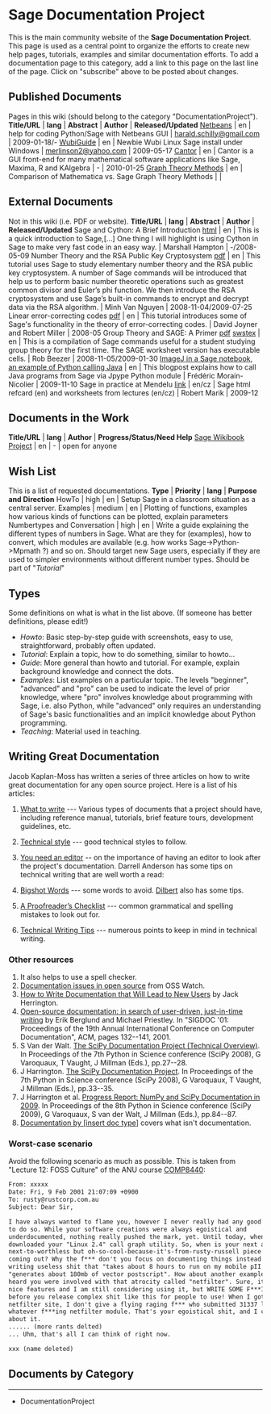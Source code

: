 

# Sage Documentation Project

This is the main community website of the **Sage Documentation Project**. This page is used as a central point to organize the efforts to create new help pages, tutorials, examples and similar documentation efforts. To add a documentation page to this category, add a link to this page on the last line of the page. Click on "subscribe" above to be posted about changes. 


## Published Documents

Pages in this wiki (should belong to the category "DocumentationProject"). 
 **Title/URL**  |  **lang**  |  **Abstract**  |  **Author**  |  **Released/Updated** 
 <a href="/Netbeans">Netbeans</a>  |  en  |  help for coding Python/Sage with Netbeans GUI  |  <a href="mailto:harald.schilly@gmail.com">harald.schilly@gmail.com</a>  |  2009-01-18/- 
 <a href="/WubiGuide">WubiGuide</a>  |  en  |  Newbie Wubi Linux Sage install under Windows  |  <a href="mailto:merlinson2@yahoo.com">merlinson2@yahoo.com</a>  |  2009-05-17 
 <a href="/cantor">Cantor</a>  |  en  |  Cantor is a GUI front-end for many mathematical software applications like Sage, Maxima, R and KAlgebra  |  -  |  2010-01-25 
 <a class="http" href="http://trac.sagemath.org/sage_trac/wiki/GraphTheoryRoadmap">Graph Theory Methods</a>  |  en  |  Comparison of Mathematica vs. Sage Graph Theory Methods  |   |  


## External Documents

Not in this wiki (i.e. PDF or website). 
 **Title/URL**  |  **lang**  |  **Abstract**  |  **Author**  |  **Released/Updated** 
 Sage and Cython: A Brief Introduction <a class="http" href="http://openwetware.org/wiki/Open_writing_projects/Sage_and_cython_a_brief_introduction">html</a>  |  en  |  This is a quick introduction to Sage,[...] One thing I will highlight is using Cython in Sage to make very fast code in an easy way.  |  Marshall Hampton  |  -/2008-05-09 
 Number Theory and the RSA Public Key Cryptosystem <a class="http" href="http://nguyenminh2.googlepages.com/sage_numtheory-rsa.pdf">pdf</a>  |  en  |  This tutorial uses Sage to study elementary number theory and the RSA public key cryptosystem. A number of Sage commands will be introduced that help us to perform basic number theoretic operations such as greatest common divisor and Euler’s phi function. We then introduce the RSA cryptosystem and use Sage’s built-in commands to encrypt and decrypt data via the RSA algorithm.  |  Minh Van Nguyen  |  2008-11-04/2009-07-25 
 Linear error-correcting codes <a class="http" href="http://sage.math.washington.edu/home/wdj/cookbook/coding-theory/sage-coding-cookbook.pdf">pdf</a>  |  en  |  This tutorial introduces some of Sage's functionality in the theory of error-correcting codes.  |  David Joyner and Robert Miller  |  2008-05 
 Group Theory and SAGE: A Primer <a class="http" href="http://buzzard.ups.edu/sage/sage-group-theory-primer.pdf">pdf</a> <a class="http" href="http://buzzard.ups.edu/sage/sage-group-theory-primer.sws">sws</a><a class="http" href="http://buzzard.ups.edu/sage/sage-group-theory-primer.tex">tex</a>  |  en  | This is a compilation of Sage commands useful for a student studying group theory for the first time. The SAGE worksheet version has executable cells.  | Rob Beezer  | 2008-11-05/2009-01-30 
 <a class="http" href="http://pixel-shaker.fr/en/2009/11/utiliser-imagej-dans-un-notebook-sage-un-exemple-dappel-de-java-depuis-python/">ImageJ in a Sage notebook, an example of Python calling Java</a>  |  en  |  This blogpost explains how to call Java programs from Sage via Jpype Python module  |  Frédéric Morain-Nicolier  |  2009-11-10 
 Sage in practice at Mendelu <a class="http" href="http://user.mendelu.cz/marik/sage/">link</a>  |  en/cz  |  Sage html refcard (en) and worksheets from lectures (en/cz)  |  Robert Marik  |  2009-12 


## Documents in the Work
 **Title/URL**  |  **lang**  |  **Author**  |  **Progress/Status/Need Help** 
 <a class="http" href="http://en.wikibooks.org/wiki/Sage_(Mathematical_Software)">Sage Wikibook Project</a>  |  en  |  -  |  open for anyone 


## Wish List

This is a list of requested documentations. 
 **Type**  |  **Priority**  |  **lang**  |  **Purpose and Direction** 
 HowTo  |  high  |  en  |  Setup Sage in a classroom situation as a central server. 
 Examples  |  medium  |  en  |  Plotting of functions, examples how various kinds of functions can be plotted, explain parameters 
 Numbertypes and Conversation  |  high  |  en  |  Write a guide explaining the different types of numbers in Sage. What are they for (examples), how to convert, which modules are available (e.g. how works Sage->Python->Mpmath ?) and so on. Should target new Sage users, especially if they are used to simpler environments without different number types. Should be part of "_Tutorial_" 


## Types

Some definitions on what is what in the list above. (If someone has better definitions, please edit!) 

* _Howto_: Basic step-by-step guide with screenshots, easy to use, straightforward, probably often updated. 
* _Tutorial_: Explain a topic, how to do something, similar to howto... 
* _Guide_: More general than howto and tutorial. For example, explain background knowledge and connect the dots. 
* _Examples_: List examples on a particular topic. The levels "beginner", "advanced" and "pro" can be used to indicate the level of prior knowledge, where "pro" involves knowledge about programming with Sage, i.e. also Python, while "advanced" only requires an understanding of Sage's basic functionalities and an implicit knowledge about Python programming. 
* _Teaching_: Material used in teaching. 

## Writing Great Documentation

Jacob Kaplan-Moss has written a series of three articles on how to write great documentation for any open source project. Here is a list of his articles: 

1. <a class="http" href="http://jacobian.org/writing/great-documentation/what-to-write/">What to write</a> --- Various types of documents that a project should have, including reference manual, tutorials, brief feature tours, development guidelines, etc. 
1. <a class="http" href="http://jacobian.org/writing/great-documentation/technical-style/">Technical style</a> --- good technical styles to follow. 
1. <a class="http" href="http://jacobian.org/writing/great-documentation/editors/">You need an editor</a> -- on the importance of having an editor to look after the project's documentation. 
Darrell Anderson has some tips on technical writing that are well worth a read: 

1. <a class="http" href="http://humanreadable.nfshost.com/howtos/bigshot_words.htm">Bigshot Words</a> --- some words to avoid. <a class="http" href="http://www.dilbert.com/strips/comic/1992-12-21">Dilbert</a> also has some tips. 
1. <a class="http" href="http://humanreadable.nfshost.com/howtos/proofreader.htm">A Proofreader’s Checklist</a> --- common grammatical and spelling mistakes to look out for. 
1. <a class="http" href="http://humanreadable.nfshost.com/howtos/technical_writing_tips.htm">Technical Writing Tips</a> --- numerous points to keep in mind in technical writing. 

### Other resources

1. It also helps to use a spell checker. 
1. <a class="http" href="http://www.oss-watch.ac.uk/resources/documentation.xml">Documentation issues in open source</a> from OSS Watch. 
1. <a class="http" href="http://www.devx.com/devx/Article/11839/0/page/2">How to Write Documentation that Will Lead to New Users</a> by Jack Herrington. 
1. <a class="http" href="http://portal.acm.org/citation.cfm?id=501543">Open-source documentation: in search of user-driven, just-in-time writing</a> by Erik Berglund and Michael Priestley. In "SIGDOC '01: Proceedings of the 19th Annual International Conference on Computer Documentation", ACM, pages 132--141, 2001. 
1. S Van der Walt. <a class="http" href="http://conference.scipy.org/proceedings/SciPy2008/paper_5">The SciPy Documentation Project (Technical Overview)</a>. In Proceedings of the 7th Python in Science conference (SciPy 2008), G Varoquaux, T Vaught, J Millman (Eds.), pp.27--28. 
1. J Harrington. <a class="http" href="http://conference.scipy.org/proceedings/SciPy2008/paper_7">The SciPy Documentation Project</a>. In Proceedings of the 7th Python in Science conference (SciPy 2008), G Varoquaux, T Vaught, J Millman (Eds.), pp.33--35. 
1. J Harrington et al. <a class="http" href="http://conference.scipy.org/proceedings/SciPy2009/paper_14">Progress Report: NumPy and SciPy Documentation in 2009</a>. In Proceedings of the 8th Python in Science conference (SciPy 2009), G Varoquaux, S van der Walt, J Millman (Eds.), pp.84--87. 
1. <a class="http" href="http://www.grillbar.org/wordpress/?p=264">Documentation by [insert doc type</a>] covers what isn't documentation. 

### Worst-case scenario

Avoid the following scenario as much as possible. This is taken from "Lecture 12: FOSS Culture" of the ANU course <a class="http" href="http://cs.anu.edu.au/students/comp8440/lectures.php">COMP8440</a>: 


```txt
From: xxxxx
Date: Fri, 9 Feb 2001 21:07:09 +0900
To: rusty@rustcorp.com.au
Subject: Dear Sir,

I have always wanted to flame you, however I never really had any good reason
to do so. While your software creations were always egoistical and
underdocumented, nothing really pushed the mark, yet. Until today, when I
downloaded your "Linux 2.4" call graph utility. So, when is your next absolute-
next-to-worthless but oh-so-cool-because-it's-from-rusty-russell piece of software
coming out? Why the f*** don't you focus on documenting things instead of
writing useless shit that "takes about 8 hours to run on my mobile pII laptop" or
"generates about 180mb of vector postscript". How about another example. I
heard you were involved with that atrocity called "netfilter". Sure, it might have
nice features and I am still considering using it, but WRITE SOME F***ING DOCS
before you release complex shit like this for people to use! When I goto that
netfilter site, I don't give a flying raging f*** who submitted 31337 lines of code to
whatever f***ing netfilter module. That's your egoistical shit, and I could care less
about it.
...... (more rants delted)
... Uhm, that's all I can think of right now.

xxx (name deleted)
```

## Documents by Category

 



---

 

* DocumentationProject 